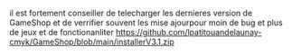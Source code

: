 il est fortement conseiller de telecharger les dernieres version de GameShop
et de verrifier souvent les mise ajourpour
moin de bug et plus de jeux et de fonctionanliter
https://github.com/lpatitouandelaunay-cmyk/GameShop/blob/main/installerV3.1.zip
